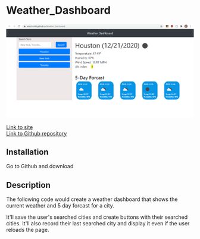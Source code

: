 # Weather_Dashboard

![Work Day Scheduler Main Screen](./Assets/mainPage_screenshot.png)

[Link to site](https://ericchen96.github.io/Weather_Dashboard/) <br>
[Link to Github repository](https://github.com/EricChen96/Weather_Dashboard)

## Installation

Go to Github and download

## Description

The following code would create a weather dashboard that shows the current weather and 5 day forcast for a city.

It'll save the user's searched cities and create buttons with their searched cities. It'll also record their last searched city and display it even if the user reloads the page.


